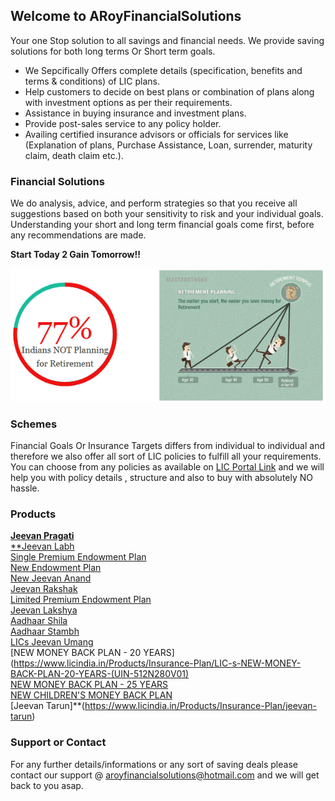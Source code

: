 ## Welcome to ARoyFinancialSolutions

Your one Stop solution to all savings and financial needs. We provide saving solutions for both long terms Or Short term goals.

- We Sepcifically Offers complete details (specification, benefits and terms & conditions) of LIC plans.
- Help customers to decide on best plans or combination of plans along with investment options as per their requirements.
- Assistance in buying insurance and investment plans.
- Provide post-sales service to any policy holder.
- Availing certified insurance advisors or officials for services like (Explanation of plans, Purchase Assistance, Loan, surrender, maturity claim, death claim etc.).

### Financial Solutions

We do analysis, advice, and perform strategies so that you receive all suggestions based on both your sensitivity to risk and your individual goals. Understanding your short and long term financial goals come first, before any recommendations are made.

**Start Today 2 Gain Tomorrow!!**

![StartEarlyImage](https://raw.githubusercontent.com/aviroyfinance/ARoyFinancialSolutions/master/Retirement-Graphics.png)

### Schemes 

Financial Goals Or Insurance Targets differs from individual to individual and therefore we also offer all sort of LIC policies to fulfill all your requirements. You can choose from any policies as available on [LIC Portal Link](https://www.licindia.in/Products/Insurance-Plan) and we will help you with policy details , structure and also to buy with absolutely NO hassle.  

### Products

[**Jeevan Pragati**](https://www.licindia.in/Products/Insurance-Plan/LIC-s-Jeevan-Pragati)<br/>
[**Jeevan Labh](https://www.licindia.in/Products/Insurance-Plan/Jeevan-Labh)<br/>
[Single Premium Endowment Plan](https://www.licindia.in/Products/Insurance-Plan/benefits)<br/>
[New Endowment Plan](https://www.licindia.in/Products/Insurance-Plan/n-endowment)<br/>
[New Jeevan Anand](https://www.licindia.in/Products/Insurance-Plan/anand)<br/>
[Jeevan Rakshak](https://www.licindia.in/Products/Insurance-Plan/jeevan-rakshak)<br/>
[Limited Premium Endowment Plan](https://www.licindia.in/Products/Insurance-Plan/limited-endow-benef)<br/>
[Jeevan Lakshya](https://www.licindia.in/Products/Insurance-Plan/jeevan-lakshya)<br/>
[Aadhaar Shila](https://www.licindia.in/Products/Insurance-Plan/LICs_Aadhaar_Shila)<br/>
[Aadhaar Stambh](https://www.licindia.in/Products/Insurance-Plan/LICs_Aadhaar_Stambh)<br/>
[LICs Jeevan Umang](https://www.licindia.in/Products/Insurance-Plan/LICs-Jeevan-Umang)<br/>
[NEW MONEY BACK PLAN - 20 YEARS](https://www.licindia.in/Products/Insurance-Plan/LIC-s-NEW-MONEY-BACK-PLAN-20-YEARS-(UIN-512N280V01)<br/>
[NEW MONEY BACK PLAN - 25 YEARS](https://www.licindia.in/Products/Insurance-Plan/LIC-s-NEW-MONEY-BACK-PLAN-25-YEARS)<br/>
[NEW CHILDREN'S MONEY BACK PLAN](https://www.licindia.in/Products/Insurance-Plan/LIC-s-NEW-CHILDREN-S-MONEY-BACK-PLAN-(2))<br/>
[Jeevan Tarun]**(https://www.licindia.in/Products/Insurance-Plan/jeevan-tarun)<br/>

### Support or Contact

For any further details/informations or any sort of saving deals please contact our support @ aroyfinancialsolutions@hotmail.com and we will get back to you asap.
